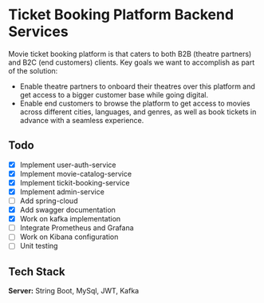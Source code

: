 
# Ticket Booking Platform Backend Services
Movie ticket booking platform is that caters to both B2B (theatre partners) and B2C (end customers) clients. Key goals we want to accomplish as part of the solution:
- Enable theatre partners to onboard their theatres over this platform and get access to a bigger customer base while going digital.
- Enable end customers to browse the platform to get access to movies across different cities, languages, and genres, as well as book tickets in advance with a seamless experience.

## Todo
- [x] Implement user-auth-service
- [x] Implement movie-catalog-service
- [x] Implement tickit-booking-service
- [x] Implement admin-service 
- [ ] Add spring-cloud
- [x] Add swagger documentation
- [x] Work on kafka implementation
- [ ] Integrate Prometheus and Grafana
- [ ] Work on Kibana configuration
- [ ] Unit testing 

## Tech Stack

**Server:** String Boot, MySql, JWT, Kafka

